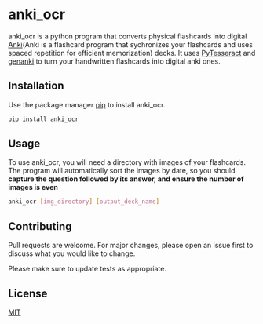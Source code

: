 # anki_ocr

anki_ocr is a python program that converts physical flashcards into digital [Anki](https://apps.ankiweb.net)(Anki is a flashcard program that sychronizes your flashcards and uses spaced repetition for efficient memorization) decks. It uses [PyTesseract](https://pypi.org/project/pytesseract/) and [genanki](https://github.com/kerrickstaley/genanki) to turn your handwritten flashcards into digital anki ones.

## Installation

Use the package manager [pip](https://pip.pypa.io/en/stable/) to install anki_ocr.

```bash
pip install anki_ocr
```

## Usage
To use anki_ocr, you will need a directory with images of your flashcards. The program will automatically sort the images by date, so you should **capture the question followed by its answer, and ensure the number of images is even**

```bash
anki_ocr [img_directory] [output_deck_name]
```

## Contributing
Pull requests are welcome. For major changes, please open an issue first to discuss what you would like to change.

Please make sure to update tests as appropriate.

## License
[MIT](https://choosealicense.com/licenses/mit/)